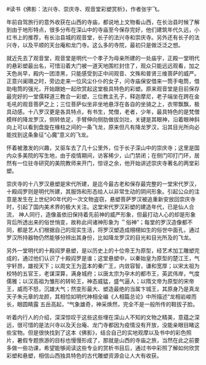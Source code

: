 #读书《佛影：法兴寺、崇庆寺、观音堂彩塑赏析》，作者张宇飞。

年前自驾旅行的意外收获在山西的寺庙，都说地上文物看山西，在长治县时候了解到由于地形特点，很多分布在深山中的寺庙至今保存完好，他们建筑年代久远，小红书上的推荐，有长治县城的观音堂，长子的法兴寺和崇庆寺。另外还有长子的法兴寺，以及平顺的天台庵和龙门寺。这么多的寺院，最初只是做泛泛之想。

就近先去了观音堂，观音堂是明代一个孝子为母亲所建的一处庙宇，正殿一堂明代的悬彩塑最出名，可惜沿着大门被一道天地围栏封住了，观众只能远远观看，加之天色尚早，殿内一团漆黑，只能感受到正中间观音、文殊和普贤三维菩萨的威严。正意兴阑珊之时，旁边走来一位风尘仆仆的女子，问寺庙保安借来一筒手电筒，借助电筒的强光，开始跟她一起欣赏起这堂极具特色的彩塑。原来观音堂是目前保存最完好的一堂儒释道三教合一彩塑，三位教主孔子，释迦摩尼，老子端坐在跨在金毛吼的观音菩萨之上；三位菩萨似坐非坐地悬浮在各自的坐骑之上，衣带飘飘，极具动感。十八罗汉更是各具特点，有书生，梵僧，老者，少年，最具特色的是梵僧模样的降龙罗汉，侧转依足，手臂伸向侧肋做拔剑壮，关键是其眼神，沿着眼神斜向上可以看到盘旋在椽柱之间的一条飞龙，原来但凡有降龙罗汉，沿其目光所向必能找到这条象征“心魔”意义的飞龙。

怀着被激发的兴趣，又驱车去了几十公里外，位于长子深山中的崇庆寺；这里是国内众多美院的写生地，由于疫情期间，访客稀少，山门禁闭；在侧门叩打门环，居然有一位驻寺研究的美院教师来开门，惊讶之余，他开始讲述崇庆寺著名的两堂彩塑。

崇庆寺的十八罗汉悬塑是宋代所建，是迄今最古老和保存最完整的一堂宋代罗汉，十殿阎罗则是明代所建，其服饰和形态给人以非常生动的阴间形象。引起公众的注意是发生在上世纪90年代的一次文物盗窃，悬塑菩萨罗汉被追重新安放回崇庆寺时，引起了国内美术界的极大关注。这堂宋代罗汉彩塑的建造年代，已是仙人合流， 神人同行，造像虽依旧保持着先前神的威严形象，但最打动人心的却是形象背后所透出来的俗世悄变，故称此间诸神形象为 ＂俗神”；每堂的罗汉造像都不同，都是艺人们根据自己的现实生活，将罗汉塑造成栩栩如生的俗世中面孔，通过罗汉所持器物仍然能够分辨出其身份，比如降龙罗汉的目光和目光所及的飞龙。

另外一堂明代的十殿阎罗悬塑，是以历史上的十位帝王为原型，经艺术加工雕塑完成的，通过他们认识了十殿阎罗是谁；这堂悬塑中，以秦始皇为原型的楚江王，气宇轩昂，雄视天下；以周文王为蓝本的秦广王，内敛容智，谦和宽厚；以宋太祖为校特的五官王，老谋深算，满身城府；以唐太宗为孕木的都市王，英武伟岸，气度儒雅；以汉高祖为雏形的转轮王，神态威猛，盛气逼人；以隋文帝为原型的宋帝王，威而不怒，沉雄大气；然变形最大、塑造最绝的当属卞城王，其原身乃是真龙天子朱元章的龙颜，其相恰如明代神相全编《人相篇总论》中所描述“龙相岩峻而长，眼圆睛露 五岳高起，“气象雄奇，神采焕然，完全不是一般所传的鞋拔子脸。

听着内行人的介绍，深深惊叹于这些这些埋在深山人不知的文物之精美，意蕴之深远，很可惜的是法兴寺以及天台庵、龙门寺都因为疫情没有开放，没能亲眼目睹这些宝物。但是很快找到了这本《佛影》，结合自己的实地观摩以及书中的彩色照片，暑假专题旅游的目标也慢慢形成了，那就是山西的寺庙之旅，当然在此之前要多做一些功课，希望能够阅读这些专业的赏析书目后，通过书中彩照了解如何欣赏彩塑和悬塑，相信山西独具特色的古代雕塑资源会让人大有收获。